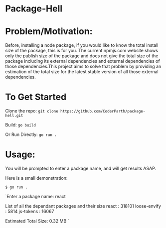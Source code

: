 # Package-Hell

# Problem/Motivation:
Before, installing a node package, if you would like to know the total install size of
the package, this is for you. The current npmjs.com website shows only the publish size 
of the package and does not give the total size of the package including its external
dependencies and external dependencies of those dependencies.This project aims to 
solve that problem by providing an estimation of the total size for the latest stable 
version of all those external dependencies. 

# To Get Started

Clone the repo:
`git clone https://github.com/CoderParth/package-hell.git`

Build:
`go build`

Or Run Directly:
`go run .`

# Usage:
You will be prompted to enter a package name, and will get results ASAP.

Here is a small demonstration:

`$ go run .`

`Enter a package name: react

List of all the dependant packages and their size
react : 318101
loose-envify : 5814
js-tokens : 16067

Estimated Total Size: 0.32 MB
`


